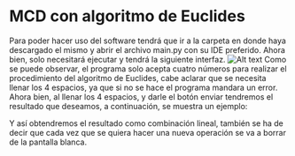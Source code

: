 # MCD con algoritmo de Euclides
Para poder hacer uso del software tendrá que ir a la carpeta en donde haya descargado el mismo y abrir el archivo main.py con su IDE preferido. Ahora bien, solo necesitará ejecutar y tendrá la siguiente interfaz.
![Alt text](https://github.com/Moitas500/MCD-con-algoritmo-de-Euclides/blob/master/1.png)
Como se puede observar, el programa solo acepta cuatro números para realizar el procedimiento del algoritmo de Euclides, cabe aclarar que se necesita llenar los 4 espacios, ya que si no se hace el programa mandara un error.
Ahora bien, al llenar los 4 espacios, y darle el botón enviar tendremos el resultado que deseamos, a continuación, se muestra un ejemplo:

Y así obtendremos el resultado como combinación lineal, también se ha de decir que cada vez que se quiera hacer una nueva operación se va a borrar de la pantalla blanca. 
